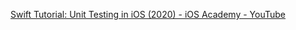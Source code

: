 [Swift Tutorial: Unit Testing in iOS (2020) - iOS Academy - YouTube](https://youtu.be/-eiY9eauJr0?si=m5q9xDv1kCV7hI4v)
